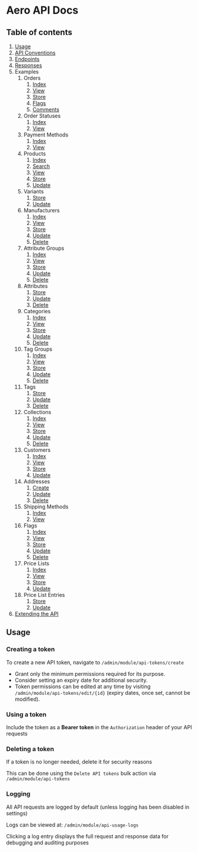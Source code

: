 # Aero API Docs

## Table of contents

1. [Usage](#usage)
2. [API Conventions](CONVENTIONS.md)
3. [Endpoints](ENDPOINTS.md)
4. [Responses](RESPONSES.md)
5. Examples
   1. Orders
       1. [Index](Examples/Order/INDEX.md)
       2. [View](Examples/Order/VIEW.md)
       3. [Store](Examples/Order/STORE.md)
       4. [Flags](Examples/Order/FLAGS.md)
       5. [Comments](Examples/Order/COMMENTS.md)
   2. Order Statuses
       1. [Index](Examples/OrderStatus/INDEX.md)
       2. [View](Examples/OrderStatus/VIEW.md)
   3. Payment Methods
       1. [Index](Examples/PaymentMethod/INDEX.md)
       2. [View](Examples/PaymentMethod/VIEW.md)
   4. Products
       1. [Index](Examples/Product/INDEX.md)
       2. [Search](Examples/Product/SEARCH.md)
       3. [View](Examples/Product/VIEW.md)
       4. [Store](Examples/Product/STORE.md)
       5. [Update](Examples/Product/UPDATE.md)
   5. Variants
       1. [Store](Examples/Variant/STORE.md)
       2. [Update](Examples/Variant/UPDATE.md)
   6. Manufacturers
       1. [Index](Examples/Collection/INDEX.md)
       2. [View](Examples/Collection/VIEW.md)
       3. [Store](Examples/Collection/STORE.md)
       4. [Update](Examples/Collection/UPDATE.md)
       5. [Delete](Examples/Collection/DELETE.md)
   7. Attribute Groups
       1. [Index](Examples/AttributeGroup/INDEX.md)
       2. [View](Examples/AttributeGroup/VIEW.md)
       3. [Store](Examples/AttributeGroup/STORE.md)
       4. [Update](Examples/AttributeGroup/UPDATE.md)
       5. [Delete](Examples/AttributeGroup/DELETE.md)
   8. Attributes
       1. [Store](Examples/Attribute/STORE.md)
       2. [Update](Examples/Attribute/UPDATE.md)
       3. [Delete](Examples/Attribute/DELETE.md)
   9. Categories
       1. [Index](Examples/Category/INDEX.md)
       2. [View](Examples/Category/VIEW.md)
       3. [Store](Examples/Category/STORE.md)
       4. [Update](Examples/Category/UPDATE.md)
       5. [Delete](Examples/Category/DELETE.md)
   10. Tag Groups
       1. [Index](Examples/TagGroup/INDEX.md)
       2. [View](Examples/TagGroup/VIEW.md)
       3. [Store](Examples/TagGroup/STORE.md)
       4. [Update](Examples/TagGroup/UPDATE.md)
       5. [Delete](Examples/TagGroup/DELETE.md)
   11. Tags
       1. [Store](Examples/Tag/STORE.md)
       2. [Update](Examples/Tag/UPDATE.md)
       3. [Delete](Examples/Tag/DELETE.md)
   12. Collections
       1. [Index](Examples/Collection/INDEX.md)
       2. [View](Examples/Collection/VIEW.md)
       3. [Store](Examples/Collection/STORE.md)
       4. [Update](Examples/Collection/UPDATE.md)
       5. [Delete](Examples/Collection/DELETE.md)
   13. Customers
       1. [Index](Examples/Customer/INDEX.md)
       2. [View](Examples/Customer/VIEW.md)
       3. [Store](Examples/Customer/STORE.md)
       4. [Update](Examples/Customer/UPDATE.md)
   14. Addresses
       1. [Create](Examples/Address/STORE.md)
       2. [Update](Examples/Address/UPDATE.md)
       3. [Delete](Examples/Address/DELETE.md)
   15. Shipping Methods
       1. [Index](Examples/ShippingMethod/INDEX.md)
       2. [View](Examples/ShippingMethod/VIEW.md)
   16. Flags
       1. [Index](Examples/Flag/INDEX.md)
       2. [View](Examples/Flag/VIEW.md)
       3. [Store](Examples/Flag/STORE.md)
       4. [Update](Examples/Flag/UPDATE.md)
       5. [Delete](Examples/Flag/DELETE.md)
   17. Price Lists
       1. [Index](Examples/PriceList/INDEX.md)
       2. [View](Examples/PriceList/VIEW.md)
       3. [Store](Examples/PriceList/STORE.md)
       4. [Update](Examples/PriceList/UPDATE.md)
   18. Price List Entries
       1. [Store](Examples/PriceListEntry/STORE.md)
       2. [Update](Examples/PriceListEntry/UPDATE.md)
6. [Extending the API](EXTENDING.md) 

## Usage

### Creating a token

To create a new API token, navigate to `/admin/module/api-tokens/create`

- Grant only the minimum permissions required for its purpose.
- Consider setting an expiry date for additional security.
- Token permissions can be edited at any time by visiting `/admin/module/api-tokens/edit/{id}` (expiry dates, once set, cannot be modified).

### Using a token

Include the token as a **Bearer token** in the `Authorization` header of your API requests

### Deleting a token

If a token is no longer needed, delete it for security reasons

This can be done using the `Delete API tokens` bulk action via `/admin/module/api-tokens`

### Logging

All API requests are logged by default (unless logging has been disabled in settings)

Logs can be viewed at: `/admin/module/api-usage-logs`

Clicking a log entry displays the full request and response data for debugging and auditing purposes

